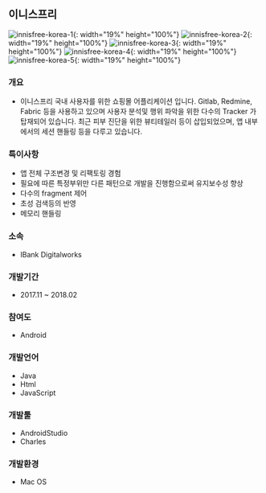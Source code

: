 ## 이니스프리

![innisfree-korea-1](./image/innisfree-korea-1.jpeg){: width="19%" height="100%"}
![innisfree-korea-2](./image/innisfree-korea-2.jpeg){: width="19%" height="100%"}
![innisfree-korea-3](./image/innisfree-korea-3.jpeg){: width="19%" height="100%"}
![innisfree-korea-4](./image/innisfree-korea-4.jpeg){: width="19%" height="100%"}
![innisfree-korea-5](./image/innisfree-korea-5.jpeg){: width="19%" height="100%"}

### 개요
- 이니스프리 국내 사용자를 위한 쇼핑몰 어플리케이션 입니다.
Gitlab, Redmine, Fabric 등을 사용하고 있으며 사용자 분석및 행위 파악을 위한 다수의 Tracker 가 탑재되어 있습니다.
최근 피부 진단을 위한 뷰티테일러 등이 삽입되었으며, 앱 내부에서의 세션 핸들링 등을 다루고 있습니다.

### 특이사항
- 앱 전체 구조변경 및 리팩토링 경험
- 필요에 따른 특정부위만 다른 패턴으로 개발을 진행함으로써 유지보수성 향상
- 다수의 fragment 제어
- 초성 검색등의 반영
- 메모리 핸들링

### 소속
- IBank Digitalworks

### 개발기간
- 2017.11 ~ 2018.02

### 참여도
- Android

### 개발언어
- Java
- Html
- JavaScript

### 개발툴
- AndroidStudio
- Charles

### 개발환경
- Mac OS

